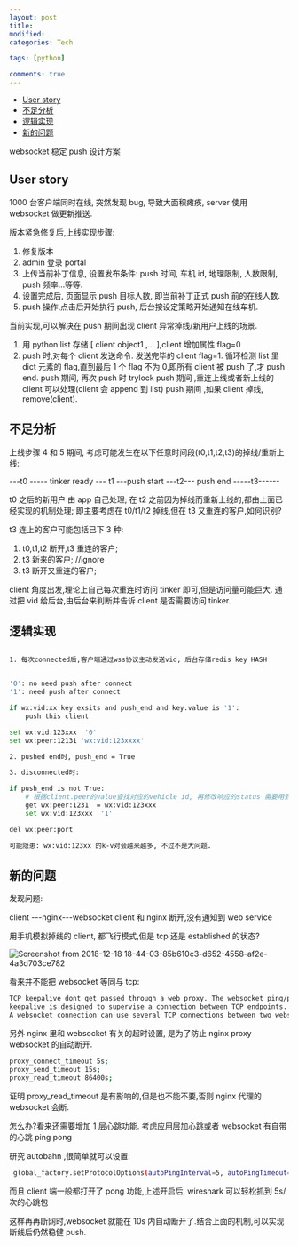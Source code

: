 ```yaml
---
layout: post
title:
modified:
categories: Tech

tags: [python]

comments: true
---
```


<!-- TOC -->

- [User story](#User-story)
- [不足分析](#不足分析)
- [逻辑实现](#逻辑实现)
- [新的问题](#新的问题)

<!-- /TOC -->

websocket 稳定 push 设计方案

## User story

1000 台客户端同时在线, 突然发现 bug, 导致大面积瘫痪, server 使用 websocket 做更新推送.

版本紧急修复后,上线实现步骤:

1. 修复版本
2. admin 登录 portal
3. 上传当前补丁信息, 设置发布条件: push 时间, 车机 id, 地理限制, 人数限制, push 频率...等等.
4. 设置完成后, 页面显示 push 目标人数, 即当前补丁正式 push 前的在线人数.
5. push 操作,点击后开始执行 push, 后台按设定策略开始通知在线车机.

当前实现,可以解决在 push 期间出现 client 异常掉线/新用户上线的场景.

1. 用 python list 存储 [ client object1 ,... ],client 增加属性 flag=0
2. push 时,对每个 client 发送命令. 发送完毕的 client flag=1.
    循环检测 list 里 dict 元素的 flag,直到最后 1 个 flag 不为 0,即所有 client 被 push 了,才 push end.
    push 期间, 再次 push 时 trylock
    push 期间 ,重连上线或者新上线的 client 可以处理(client 会 append 到 list)
    push 期间 ,如果 client 掉线, remove(client).

## 不足分析

上线步骤 4 和 5 期间, 考虑可能发生在以下任意时间段(t0,t1,t2,t3)的掉线/重新上线:

---t0 ----- tinker ready --- t1 ---push start ---t2--- push end -----t3------

t0 之后的新用户 由 app 自己处理;
在 t2 之前因为掉线而重新上线的,都由上面已经实现的机制处理;
即主要考虑在 t0/t1/t2 掉线,但在 t3 又重连的客户,如何识别?

t3 连上的客户可能包括已下 3 种:

1. t0,t1,t2 断开,t3 重连的客户;
2. t3 新来的客户; //ignore
3. t3 断开又重连的客户;

client 角度出发,理论上自己每次重连时访问 tinker 即可,但是访问量可能巨大. 通过把 vid 给后台,由后台来判断并告诉 client 是否需要访问 tinker.

## 逻辑实现

```sh

1. 每次connected后,客户端通过wss协议主动发送vid, 后台存储redis key HASH


'0': no need push after connect
'1': need push after connect

if wx:vid:xx key exsits and push_end and key.value is '1':
    push this client

set wx:vid:123xxx  '0'
set wx:peer:12131 'wx:vid:123xxxx'

2. pushed end时, push_end = True

3. disconnected时:

if push_end is not True:
    # 根据client.peer的value查找对应的vehicle id, 再修改响应的status 需要用到2组key,  peer:vid,  vid:status
    get wx:peer:1231  = wx:vid:123xxx
    set wx:vid:123xxx  '1'

del wx:peer:port

可能隐患: wx:vid:123xx 的k-v对会越来越多, 不过不是大问题.

```

## 新的问题

发现问题:

client ---nginx---websocket client 和 nginx 断开,没有通知到 web service

用手机模拟掉线的 client, 都飞行模式,但是 tcp 还是 established 的状态?

![Screenshot from 2018-12-18 18-44-03-85b610c3-d652-4558-af2e-4a3d703ce782](https://images-1257933000.cos.ap-chengdu.myqcloud.com/Screenshot%20from%202018-12-18%2018-44-03-85b610c3-d652-4558-af2e-4a3d703ce782.png)

看来并不能把 websocket 等同与 tcp:

```sh
TCP keepalive dont get passed through a web proxy. The websocket ping/pong will be forwarded by through web proxies. TCP
keepalive is designed to supervise a connection between TCP endpoints. Web socket endpoints is not equal to TCP endpoints.
A websocket connection can use several TCP connections between two websocket endpoints.
```

另外 nginx 里和 websocket 有关的超时设置, 是为了防止 nginx proxy websocket 的自动断开.

```sh
proxy_connect_timeout 5s;
proxy_send_timeout 15s;
proxy_read_timeout 86400s;
```

证明 proxy_read_timeout 是有影响的,但是也不能不要,否则 nginx 代理的 websocket 会断.

怎么办?看来还需要增加 1 层心跳功能. 考虑应用层加心跳或者 websocket 有自带的心跳 ping pong

研究 autobahn ,很简单就可以设置:

```sh
 global_factory.setProtocolOptions(autoPingInterval=5, autoPingTimeout=10)
```

而且 client 端一般都打开了 pong 功能,上述开启后, wireshark 可以轻松抓到 5s/次的心跳包

这样再再断网时,websocket 就能在 10s 内自动断开了.结合上面的机制,可以实现断线后仍然稳健 push.

